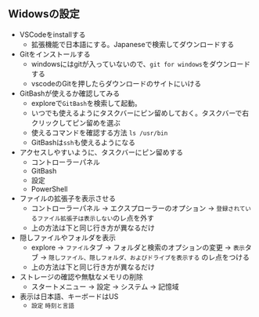 ## Widowsの設定
- VSCodeをinstallする
  - 拡張機能で日本語にする。Japaneseで検索してダウンロードする
- Gitをインストールする
  - windowsにはgitが入っていないので、`git for windows`をダウンロードする
  - vscodeのGitを押したらダウンロードのサイトにいける
- GitBashが使えるか確認してみる
  - exploreで`GitBash`を検索して起動。
  - いつでも使えるようにタスクバーにピン留めしておく。タスクバーで右クリックしてピン留めを選ぶ
  - 使えるコマンドを確認する方法 `ls /usr/bin`
  - GitBashは`ssh`も使えるようになる
- アクセスしやすいように、タスクバーにピン留めする
  - コントローラーパネル
  - GitBash
  - 設定
  - PowerShell
- ファイルの拡張子を表示させる
  - コントローラーパネル -> エクスプローラーのオプション -> `登録されているファイル拡張子は表示しない`のレ点を外す
  - 上の方法は下と同じ行き方が異なるだけ
- 隠しファイルやフォルダを表示
  - explore -> `ファイル`タブ -> フォルダと検索のオプションの変更 -> `表示`タブ -> `隠しファイル、隠しフォルダ、およびドライブを表示する` のレ点をつける
  - 上の方法は下と同じ行き方が異なるだけ
- ストレージの確認や無駄なメモリの削除
  - スタートメニュー -> 設定 -> システム -> 記憶域 
- 表示は日本語、キーボードはUS
  - `設定` `時刻と言語`  
